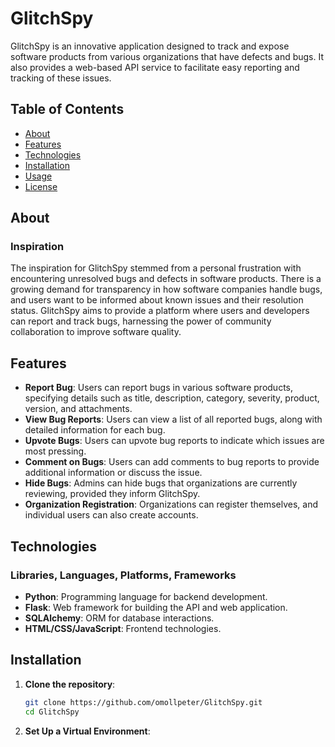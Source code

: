 # GlitchSpy

GlitchSpy is an innovative application designed to track and expose software products from various organizations that have defects and bugs. It also provides a web-based API service to facilitate easy reporting and tracking of these issues.

## Table of Contents
- [About](#about)
- [Features](#features)
- [Technologies](#technologies)
- [Installation](#installation)
- [Usage](#usage)
- [License](#license)

## About

### Inspiration

The inspiration for GlitchSpy stemmed from a personal frustration with encountering unresolved bugs and defects in software products. There is a growing demand for transparency in how software companies handle bugs, and users want to be informed about known issues and their resolution status. GlitchSpy aims to provide a platform where users and developers can report and track bugs, harnessing the power of community collaboration to improve software quality.

## Features

- **Report Bug**: Users can report bugs in various software products, specifying details such as title, description, category, severity, product, version, and attachments.
- **View Bug Reports**: Users can view a list of all reported bugs, along with detailed information for each bug.
- **Upvote Bugs**: Users can upvote bug reports to indicate which issues are most pressing.
- **Comment on Bugs**: Users can add comments to bug reports to provide additional information or discuss the issue.
- **Hide Bugs**: Admins can hide bugs that organizations are currently reviewing, provided they inform GlitchSpy.
- **Organization Registration**: Organizations can register themselves, and individual users can also create accounts.

## Technologies

### Libraries, Languages, Platforms, Frameworks
- **Python**: Programming language for backend development.
- **Flask**: Web framework for building the API and web application.
- **SQLAlchemy**: ORM for database interactions.
- **HTML/CSS/JavaScript**: Frontend technologies.

## Installation

1. **Clone the repository**:
   ```bash
   git clone https://github.com/omollpeter/GlitchSpy.git
   cd GlitchSpy
   ```

2. **Set Up a Virtual Environment**:
    ```bash



